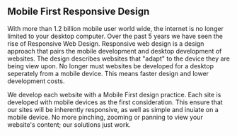 Mobile First Responsive Design
------------
With more than 1.2 billion mobile user world wide, the internet is no longer limited to your desktop computer.  Over the past 5 years we have seen the rise of Responsive Web Design.  Responsive web design is a design approach that pairs the mobile development and desktop development of websites.  The design describes websites that "adapt" to the device they are being view upon.  No longer must websites be developed for a desktop seperately from a mobile device.  This means faster design and lower development costs. 

We develop each website with a Mobile First design practice.  Each site is developed with mobile devices as the first consideration.  This ensure that our sites will be inherently responsive, as well as simple and inuiate on a mobile device.  No more pinching, zooming or panning to view your website's content; our solutions just work.